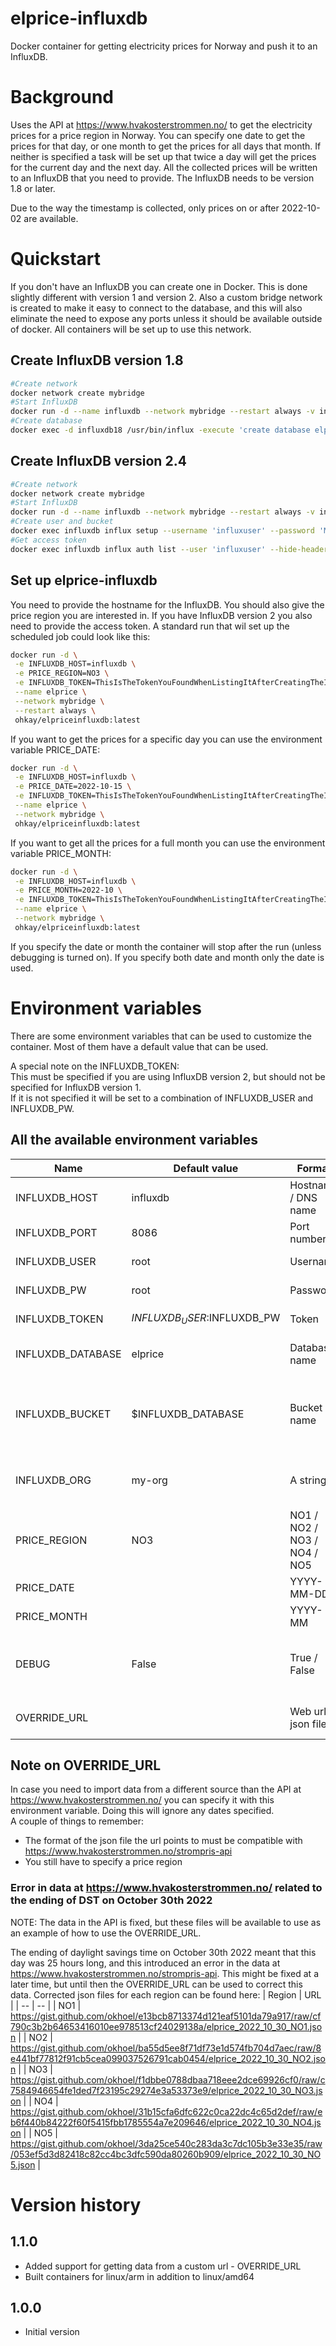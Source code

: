 # elprice-influxdb
Docker container for getting electricity prices for Norway and push it to an InfluxDB.

# Background
Uses the API at https://www.hvakosterstrommen.no/ to get the electricity prices for a price region in Norway.
You can specify one date to get the prices for that day, or one month to get the prices for all days that month. If neither is specified a task will be set up that twice a day will get the prices for the current day and the next day.
All the collected prices will be written to an InfluxDB that you need to provide. The InfluxDB needs to be version 1.8 or later. 

Due to the way the timestamp is collected, only prices on or after 2022-10-02 are available.

# Quickstart
If you don't have an InfluxDB you can create one in Docker. This is done slightly different with version 1 and version 2.
Also a custom bridge network is created to make it easy to connect to the database, and this will also eliminate the need to expose any ports unless it should be available outside of docker. All containers will be set up to use this network.
## Create InfluxDB version 1.8
```bash
#Create network
docker network create mybridge
#Start InfluxDB
docker run -d --name influxdb --network mybridge --restart always -v influxdb2:/var/lib/influxdb influxdb:1.8
#Create database
docker exec -d influxdb18 /usr/bin/influx -execute 'create database elprice'
```
## Create InfluxDB version 2.4
```bash
#Create network
docker network create mybridge
#Start InfluxDB
docker run -d --name influxdb --network mybridge --restart always -v influxdb2:/var/lib/influxdb2 influxdb:2.4
#Create user and bucket
docker exec influxdb influx setup --username 'influxuser' --password 'MySecretPa$$w0rd' --org 'my-org' --bucket 'elprice' --retention 0 --force
#Get access token
docker exec influxdb influx auth list --user 'influxuser' --hide-headers | cut -f 3
```
## Set up elprice-influxdb
You need to provide the hostname for the InfluxDB. You should also give the price region you are interested in. If you have InfluxDB version 2 you also need to provide the access token.
A standard run that wil set up the scheduled job could look like this:
```bash
docker run -d \
 -e INFLUXDB_HOST=influxdb \
 -e PRICE_REGION=NO3 \
 -e INFLUXDB_TOKEN=ThisIsTheTokenYouFoundWhenListingItAfterCreatingTheInfluxDBVersion2== \
 --name elprice \
 --network mybridge \
 --restart always \
 ohkay/elpriceinfluxdb:latest
```
If you want to get the prices for a specific day you can use the environment variable PRICE_DATE:
```bash
docker run -d \
 -e INFLUXDB_HOST=influxdb \
 -e PRICE_DATE=2022-10-15 \
 -e INFLUXDB_TOKEN=ThisIsTheTokenYouFoundWhenListingItAfterCreatingTheInfluxDBVersion2== \
 --name elprice \
 --network mybridge \
 ohkay/elpriceinfluxdb:latest
```
If you want to get all the prices for a full month you can use the environment variable PRICE_MONTH:
```bash
docker run -d \
 -e INFLUXDB_HOST=influxdb \
 -e PRICE_MONTH=2022-10 \
 -e INFLUXDB_TOKEN=ThisIsTheTokenYouFoundWhenListingItAfterCreatingTheInfluxDBVersion2== \
 --name elprice \
 --network mybridge \
 ohkay/elpriceinfluxdb:latest
```
If you specify the date or month the container will stop after the run (unless debugging is turned on). If you specify both date and month only the date is used.

# Environment variables
There are some environment variables that can be used to customize the container. Most of them have a default value that can be used.

A special note on the INFLUXDB_TOKEN:  
This must be specified if you are using InfluxDB version 2, but should not be specified for InfluxDB version 1.  
If it is not specified it will be set to a combination of INFLUXDB_USER and INFLUXDB_PW.

## All the available environment variables
| Name | Default value | Format | Comment |
| ---- | ------------- | ------ | ------- |
| INFLUXDB_HOST | influxdb | Hostname / DNS name | 
| INFLUXDB_PORT | 8086 | Port number |
| INFLUXDB_USER | root | Username | Only used with InfluxDB v1 |
| INFLUXDB_PW | root | Password | Only used with InfluxDB v1 |
| INFLUXDB_TOKEN | $INFLUXDB_USER:$INFLUXDB_PW | Token | Must be specified with InfluxDB v2. |
| INFLUXDB_DATABASE | elprice | Database name | The name of the database created for InfluxDB v1 |
| INFLUXDB_BUCKET | $INFLUXDB_DATABASE | Bucket name | The name of the bucket created for InfluxDB v2. If not specified the value for INFLUXDB_DATABASE will be used |
| INFLUXDB_ORG | my-org | A string | Only for v2. Must be the same as the org given when creating the bucket |
| PRICE_REGION | NO3 | NO1 / NO2 / NO3 / NO4 / NO5 | One of the five price regions in Norway |
| PRICE_DATE | | YYYY-MM-DD | |
| PRICE_MONTH | | YYYY-MM | |
| DEBUG | False | True / False | Will turn on more logging, and leave the container running after getting one date or month |
| OVERRIDE_URL | | Web url to json file | Used to import data from a custom url - see note |

## Note on OVERRIDE_URL
In case you need to import data from a different source than the API at https://www.hvakosterstrommen.no/ you can specify it with this environment variable. Doing this will ignore any dates specified.  
A couple of things to remember:
* The format of the json file the url points to must be compatible with https://www.hvakosterstrommen.no/strompris-api
* You still have to specify a price region

### Error in data at https://www.hvakosterstrommen.no/ related to the ending of DST on October 30th 2022
NOTE: The data in the API is fixed, but these files will be available to use as an example of how to use the OVERRIDE_URL.

The ending of daylight savings time on October 30th 2022 meant that this day was 25 hours long, and this introduced an error in the data at https://www.hvakosterstrommen.no/strompris-api. This might be fixed at a later time, but until then the OVERRIDE_URL can be used to correct this data. Corrected json files for each region can be found here:
| Region | URL |
| -- | -- |
| NO1 | https://gist.github.com/okhoel/e13bcb8713374d121eaf5101da79a917/raw/cf790c3b2b64653416010ee978513cf24029138a/elprice_2022_10_30_NO1.json |
| NO2 | https://gist.github.com/okhoel/ba55d5ee8f71df73e1d574fb704d7aec/raw/8e441bf77812f91cb5cea099037526791cab0454/elprice_2022_10_30_NO2.json |
| NO3 | https://gist.github.com/okhoel/f1dbbe0788dbaa718eee2dce69926cf0/raw/c7584946654fe1ded7f23195c29274e3a53373e9/elprice_2022_10_30_NO3.json |
| NO4 | https://gist.github.com/okhoel/31b15cfa6dfc622c0ca22dc4c65d2def/raw/eb6f440b84222f60f5415fbb1785554a7e209646/elprice_2022_10_30_NO4.json |
| NO5 | https://gist.github.com/okhoel/3da25ce540c283da3c7dc105b3e33e35/raw/053ef5d3d82418c82cc4bc3dfc590da80260b909/elprice_2022_10_30_NO5.json |

# Version history
## 1.1.0
* Added support for getting data from a custom url - OVERRIDE_URL
* Built containers for linux/arm in addition to linux/amd64
## 1.0.0
* Initial version
